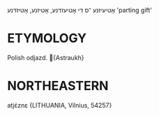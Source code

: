 אָטיעיזנע
־ס
די
אָטיעזדנע, אָטיזנע, אָטיזדנע
'parting gift'

ETYMOLOGY
===========
Polish odjazd.
{Astraukh}

NORTHEASTERN
==============

atjɛ́znɛ {LITHUANIA, Vilnius, 54257}